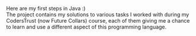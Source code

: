 Here are my first steps in Java :)  
The project contains my solutions to various tasks I worked with during my CodersTrust (now Future Collars) course, each of them giving me a chance to learn and use a different aspect of this programming language. 
